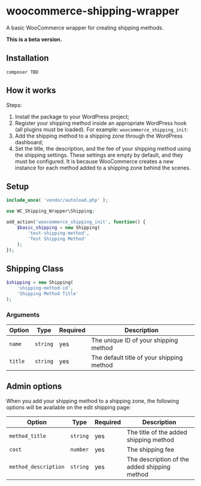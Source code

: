 # woocommerce-shipping-wrapper

A basic WooCommerce wrapper for creating shipping methods. 

**This is a beta version.**

## Installation

```
composer TBD
```

## How it works

Steps:
 1. Install the package to your WordPress project;
 2. Register your shipping method inside an appropriate WordPress hook (all plugins must be loaded). For example: `woocommerce_shipping_init`:
 3. Add the shipping method to a shipping zone through the WordPress dashboard;
 4. Set the title, the description, and the fee of your shipping method using the shipping settings. These settings are empty by default, and they must be configured. It is because WooCommerce creates a new instance for each method added to a shipping zone behind the scenes.


## Setup

```php
include_once( 'vendor/autoload.php' );

use WC_Shipping_Wrapper\Shipping;

add_action('woocommerce_shipping_init', function() {
    $basic_shipping = new Shipping(
        'test-shipping-method',
        'Test Shipping Method'
    );
});
```

## Shipping Class

```php
$shipping = new Shipping(
    'shipping-method-id',
    'Shipping Method Title'
);
```

### Arguments

| Option            | Type     | Required | Description                                |
| ----------------- | -------- | -------- | ------------------------------------------ |
| `name`            | `string` | yes      | The unique ID of your shipping method      |
| `title`           | `string` | yes      | The default title of your shipping method  |

## Admin options

When you add your shipping method to a shipping zone, the following options will be available on the edit shipping page:

| Option               | Type     | Required | Description                                   |
| -------------------- | -------- | -------- | --------------------------------------------- |
| `method_title`       | `string` | yes      | The title of the added shipping method        |
| `cost`               | `number` | yes      | The shipping fee                              |
| `method_description` | `string` | yes      | The description of the added shipping method  |